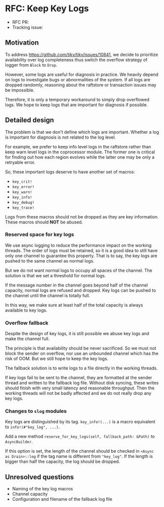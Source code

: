 # RFC: Keep Key Logs

- RFC PR: 
- Tracking issue:

## Motivation

To address https://github.com/tikv/tikv/issues/10841, we decide to prioritize availability over log completeness thus switch the overflow strategy of logger from `Block` to `Drop`. 

However, some logs are useful for diagnosis in practice. We heavily depend on logs to investigate bugs or abnormalities of the system. If all logs are dropped randomly, reasoning about the raftstore or transaction issues may be impossible.

Therefore, it is only a temporary workaround to simply drop overflowed logs. We hope to keep logs that are important for diagnosis if possible.

## Detailed design

The problem is that we don't define which logs are important. Whether a log is important for diagnosis is not related to the log level. 

For example, we prefer to keep info level logs in the raftstore rather than keep warn level logs in the coprocessor module. The former one is critical for finding out how each region evolves while the latter one may be only a retryable error.

So, these important logs deserve to have another set of macros:

- `key_crit!`
- `key_error!`
- `key_warn!`
- `key_info!`
- `key_debug!`
- `key_trace!`

Logs from these macros should not be dropped as they are key information. These macros should **NOT** be abused.

### Reserved space for key logs

We use async logging to reduce the performance impact on the working threads. The order of logs must be retained, so it is a good idea to still have only one channel to guarantee this property. That is to say, the key logs are pushed to the same channel as normal logs.

But we do not want normal logs to occupy all spaces of the channel. The solution is that we set a threshold for normal logs.

If the message number in the channel goes beyond half of the channel capacity, normal logs are refused and dropped. Key logs can be pushed to the channel until the channel is totally full.

In this way, we make sure at least half of the total capacity is always available to key logs.

### Overflow fallback

Despite the design of key logs, it is still possible we abuse key logs and make the channel full. 

The principle is that availability should be never sacrificed. So we must not block the sender on overflow, nor use an unbounded channel which has the risk of OOM. But we still hope to keep the key logs.

The fallback solution is to write logs to a file directly in the working threads.

If key logs fail to be sent to the channel, they are formatted at the sender thread and written to the fallback log file. Without disk syncing, these writes should finish with very small latency and reasonable throughput. Then the working threads will not be badly affected and we do not really drop any key logs.

### Changes to `slog` modules

Key logs are distinguished by its tag. `key_info!(...)` is a macro equivalent to `info!(#"key_log", ...)`.

Add a new method `reserve_for_key_logs(self, fallback_path: &Path)` to `AsyncBuilder`.

If this option is set, the length of the channel should be checked in `<Async as Drain>::log` if the tag name is different from `"key_log"`. If the length is bigger than half the capacity, the log should be dropped.

## Unresolved questions

- Naming of the key log macros
- Channel capacity
- Configuration and filename of the fallback log file
